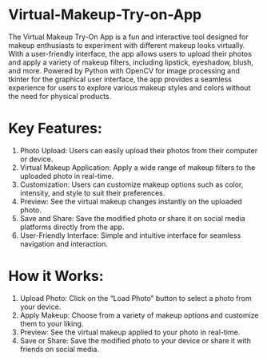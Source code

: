# Virtual-Makeup-Try-on-App
The Virtual Makeup Try-On App is a fun and interactive tool designed for makeup enthusiasts to experiment with different makeup looks virtually. With a user-friendly interface, the app allows users to upload their photos and apply a variety of makeup filters, including lipstick, eyeshadow, blush, and more. Powered by Python with OpenCV for image processing and tkinter for the graphical user interface, the app provides a seamless experience for users to explore various makeup styles and colors without the need for physical products.

# Key Features:

1.	Photo Upload: Users can easily upload their photos from their computer or device.
2.	Virtual Makeup Application: Apply a wide range of makeup filters to the uploaded photo in real-time.
3.	Customization: Users can customize makeup options such as color, intensity, and style to suit their preferences.
4.	Preview: See the virtual makeup changes instantly on the uploaded photo.
5.	Save and Share: Save the modified photo or share it on social media platforms directly from the app.
6.	User-Friendly Interface: Simple and intuitive interface for seamless navigation and interaction.

# How it Works:

1.	Upload Photo: Click on the “Load Photo” button to select a photo from your device.
2.	Apply Makeup: Choose from a variety of makeup options and customize them to your liking.
3.	Preview: See the virtual makeup applied to your photo in real-time.
4.	Save or Share: Save the modified photo to your device or share it with friends on social media.
